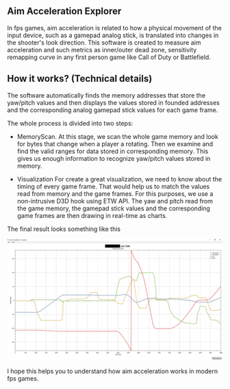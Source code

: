 ## Aim Acceleration Explorer

In fps games, aim acceleration is related to how a physical movement of the input device, such as a gamepad analog stick,
is translated into changes in the shooter's look direction. This software is created to measure aim acceleration and such
metrics as inner/outer dead zone, sensitivity remapping curve in any first person game like Call of Duty or Battlefield.


## How it works? (Technical details)

The software automatically finds the memory addresses that store the yaw/pitch values and then displays the values stored in
founded addresses and the corresponding analog gamepad stick values for each game frame.


The whole process is divided into two steps:

- MemoryScan.
  At this stage, we scan the whole game memory and look for bytes that change when a player a rotating. Then we examine and find
  the valid ranges for data stored in corresponding memory. This gives us enough information to recognize yaw/pitch values stored in memory.

- Visualization
  For create a great visualization, we need to know about the timing of every game frame. That would help us to match the values
  read from memory and the game frames. For this purposes, we use a non-intrusive D3D hook using ETW API. The yaw and pitch read
  from the game memory, the gamepad stick values and the corresponding game frames are then drawing in real-time as charts.


The final result looks something like this

![Example screenshot](https://raw.githubusercontent.com/SergeyMakeev/AimExplorer/master/screenshot.png)

I hope this helps you to understand how aim acceleration works in modern fps games.
